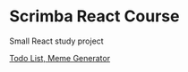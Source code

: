 # Scrimba React Course

Small React study project

[Todo List, Meme Generator](https://actpohabtns.github.io/React/react-intro/)
